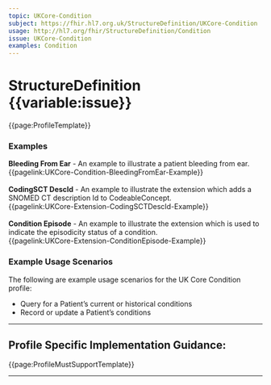 ```yaml
---
topic: UKCore-Condition
subject: https://fhir.hl7.org.uk/StructureDefinition/UKCore-Condition
usage: http://hl7.org/fhir/StructureDefinition/Condition
issue: UKCore-Condition
examples: Condition
---
```


# StructureDefinition {{variable:issue}}

<nocheck>
{{page:ProfileTemplate}}

<div id="Examples" class="tabcontent">
  <h3>Examples</h3>
  <b>Bleeding From Ear</b> - An example to illustrate a patient bleeding from ear.<br/>
{{pagelink:UKCore-Condition-BleedingFromEar-Example}}
<br/><br/>
<b>CodingSCT DescId</b> - An example to illustrate the extension which adds a SNOMED CT description Id to CodeableConcept.<br/>
{{pagelink:UKCore-Extension-CodingSCTDescId-Example}}
<br/><br/>
<b>Condition Episode</b> - An example to illustrate the extension which is used to indicate the episodicity status of a condition.<br/>
{{pagelink:UKCore-Extension-ConditionEpisode-Example}}
</div>
</nocheck>

<div id="ProfileGuidance">

### Example Usage Scenarios ###
The following are example usage scenarios for the UK Core Condition profile:

- Query for a Patient’s current or historical conditions
- Record or update a Patient’s conditions

<hr class="thickline">

## Profile Specific Implementation Guidance: ##

{{page:ProfileMustSupportTemplate}}

</div>

---